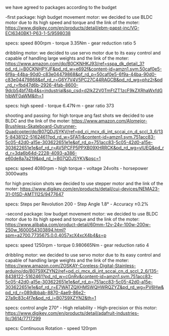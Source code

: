 we have agreed to packages according to the budget 

-first package: high budget 
 movement motor: we decided to use BLDC motor due to its high speed and torque 
 and the link of the moter: https://www.digikey.com/en/products/detail/ebm-papst-inc/VG-ECI6340BK1-P63-1-5/9598038
 
 specs:
 speed 800rpm   -   torque 3.35Nm    -   gear reduction ratio  5 
 
 dribbling motor: we decided to use servo motor due to its easy control and capable of handling large weights 
 and the link of the moter: https://www.amazon.com/dp/B0CKNHKJ93/ref=sspa_dk_detail_3?pd_rd_i=B0CKNHPYJF&pd_rd_w=e692f&content-id=amzn1.sym.50caf0e5-6f9a-44ba-90d0-c83e04479868&pf_rd_p=50caf0e5-6f9a-44ba-90d0-c83e04479868&pf_rd_r=G6Y7V4V5PC27C44RAGCB&pd_rd_wg=phz2r&pd_rd_r=fbd47d6b-2926-4fab-8600-9dcb54bf74b4&s=industrial&sp_csd=d2lkZ2V0TmFtZT1zcF9kZXRhaWxfdGhlbWF0aWM&th=1
 
 specs:
 high speed   -   torque 6.47N·m     -   gear ratio  373
 
 shooting and passing: 
 for high torque ang fast shots we decided to use BLDC
 and the link of the moter: https://www.amazon.com/Alomejor-Brushless-Skateboard-Outrunner-Quadcopter/dp/B07QDJSYKV/ref=pd_ci_mcx_di_int_sccai_cn_d_sccl_3_6/135-8438122-5162461?pd_rd_w=SFATr&content-id=amzn1.sym.751acc83-5c05-42d0-a15e-303622651e1e&pf_rd_p=751acc83-5c05-42d0-a15e-303622651e1e&pf_rd_r=AV5PCFP5PPXB09XHRRCK&pd_rd_wg=ylUEQ&pd_rd_r=3da6b64d-2228-4093-a386-e60de8a7a219&pd_rd_i=B07QDJSYKV&psc=1
 
 specs:
 speed 4080rpm   -  high torque     -   voltage  24volts    -      horsepower   3000watts  
 
 for high precision shots we decided to use stepper motor
 and the link of the moter: https://www.digikey.com/en/products/detail/cui-devices/NEMA23-31-01SD-AMT112S/9477647
 
 specs:
 Steps per Revolution 200    -   Step Angle 1.8°    -   Accuracy ±0.2%   


-second package: low budget 
 movement motor: we decided to use BLDC motor due to its high speed and torque 
 and the link of the moter: https://www.alibaba.com/product-detail/60mm-12v-24v-100w-200w-250w_1600054303894.html?spm=a2700.7735675.0.0.4057xcX4xcX4b4&s=p
 
 specs:
 speed 1250rpm   -   torque 0.980665Nm    -   gear reduction ratio  4  
 
 dribbling motor: we decided to use servo motor due to its easy control and capable of handling large weights 
 and the link of the moter: https://www.amazon.com/ZOSKAY-Coreless-Digital-Stainless-arduino/dp/B07S9XZYN2/ref=pd_ci_mcx_di_int_sccai_cn_d_sccl_2_6/135-8438122-5162461?pd_rd_w=cGnRv&content-id=amzn1.sym.751acc83-5c05-42d0-a15e-303622651e1e&pf_rd_p=751acc83-5c05-42d0-a15e-303622651e1e&pf_rd_r=E7WATZQXHMSWQHWRQZYZ&pd_rd_wg=PV6Hw&pd_rd_r=089dbbab-8870-4ae9-86e2-27a9c83c4f7e&pd_rd_i=B07S9XZYN2&th=1
 
 specs:
 control angle 270°   -   High reliability     -   High-precision 
 or this motor: https://www.digikey.com/en/products/detail/adafruit-industries-llc/3614/7717299
 
 specs:
 Continuous Rotation      -   speed 120rpm
